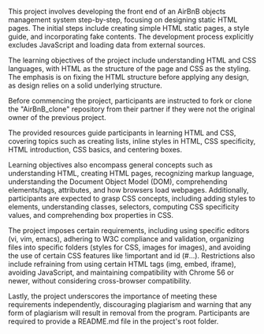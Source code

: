 This project involves developing the front end of an AirBnB objects management system step-by-step, focusing on designing static HTML pages. The initial steps include creating simple HTML static pages, a style guide, and incorporating fake contents. The development process explicitly excludes JavaScript and loading data from external sources.

The learning objectives of the project include understanding HTML and CSS languages, with HTML as the structure of the page and CSS as the styling. The emphasis is on fixing the HTML structure before applying any design, as design relies on a solid underlying structure.

Before commencing the project, participants are instructed to fork or clone the "AirBnB_clone" repository from their partner if they were not the original owner of the previous project.

The provided resources guide participants in learning HTML and CSS, covering topics such as creating lists, inline styles in HTML, CSS specificity, HTML introduction, CSS basics, and centering boxes.

Learning objectives also encompass general concepts such as understanding HTML, creating HTML pages, recognizing markup language, understanding the Document Object Model (DOM), comprehending elements/tags, attributes, and how browsers load webpages. Additionally, participants are expected to grasp CSS concepts, including adding styles to elements, understanding classes, selectors, computing CSS specificity values, and comprehending box properties in CSS.

The project imposes certain requirements, including using specific editors (vi, vim, emacs), adhering to W3C compliance and validation, organizing files into specific folders (styles for CSS, images for images), and avoiding the use of certain CSS features like !important and id (#...). Restrictions also include refraining from using certain HTML tags (img, embed, iframe), avoiding JavaScript, and maintaining compatibility with Chrome 56 or newer, without considering cross-browser compatibility.

Lastly, the project underscores the importance of meeting these requirements independently, discouraging plagiarism and warning that any form of plagiarism will result in removal from the program. Participants are required to provide a README.md file in the project's root folder.
